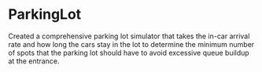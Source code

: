# ParkingLot

Created a comprehensive parking lot simulator that takes the in-car arrival rate and how long the cars stay in the lot to determine the minimum number of spots that the parking lot should have to avoid excessive queue buildup at the entrance.
